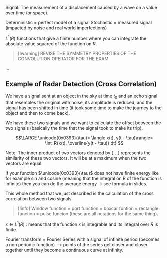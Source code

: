 Signal: The measurement of a displacement caused by a wave on a value over time (or space). 

Deterministic = perfect model of a signal
Stochastic = measured signal (impacted by noise and real world imperfections)

$L^1(R)$ functions that give a finite number where you can integrate the absolute value squared of the function on $R$.

> [!warning] REVISE THE SYMMETRY PROPERTIES OF THE CONVOLUTION OPERATOR FOR THE EXAM

...

## Example of Radar Detection (Cross Correlation)

We have a signal sent at an object in the sky at time $t_0$ and an echo signal that resembles the original with noise, its amplitude is reduced, and the signal has been shifted in time (it took some time to make the journey to the object and then to come back).

We have these two signals and we want to calculate the offset between the two signals (basically the time that the signal took to make its trip).

$$\LARGE 
\unicode{0x0393}(\tau)=
\langle x(t), y(t - \tau)\rangle=
\int_R{x(t), \overline{y(t - \tau)} dt}
$$

Note: The inner product of two vectors denoted by $\langle.,.\rangle$ represents the similarity of these two vectors. It will be at a maximum when the two vectors are equal.

If your function $\unicode{0x0393}(\tau)$ does not have finite energy like for example sin and cosine (meaning that the integral on R of the function is infinite) then you can do the average energy -> see formula in slides.

This whole method that we just described is the calculation of the cross correlation between two signals.

> [!info] Window function = port function = boxcar funtion = rectangle function = pulse funcion (these are all notations for the same thing).

$x\in L^1(R)$ : means that the function $x$ is integrable and its integral over $R$ is finite.

Fourier transform = Fourier Series with a signal of infinite period (becomes a non periodic function) --> points of the series get closer and closer together until they become a continuous curve at infinity.
